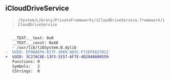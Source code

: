 ## iCloudDriveService

> `/System/Library/PrivateFrameworks/iCloudDriveService.framework/iCloudDriveService`

```diff

   __TEXT.__text: 0x0
   __TEXT.__const: 0x48
   - /usr/lib/libSystem.B.dylib
-  UUID: EF0DAEF6-817F-3889-A03C-F71EFE627012
+  UUID: 3C27AC8E-13F3-3157-AF7E-4D2948A90559
   Functions: 0
   Symbols:   2
   CStrings:  0

```

